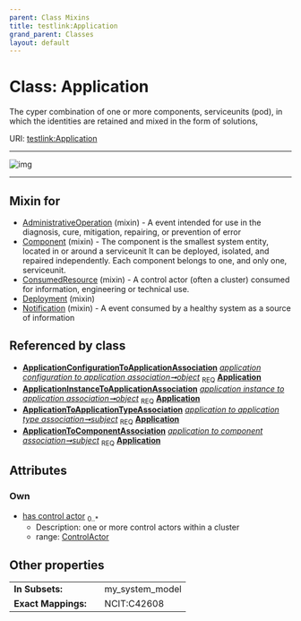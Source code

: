```yaml
---
parent: Class Mixins
title: testlink:Application
grand_parent: Classes
layout: default
---
```


# Class: Application


The cyper combination of one or more components, serviceunits (pod), in which the identities are retained and mixed in the form of solutions,

URI: [testlink:Application](https://w3id.org/testlink/vocab/Application)


---

![img](http://yuml.me/diagram/nofunky;dir:TB/class/[ControlActor],[ApplicationToComponentAssociation],[ApplicationToApplicationTypeAssociation],[ApplicationInstanceToApplicationAssociation],[ApplicationConfigurationToApplicationAssociation],[ControlActor]%3Chas%20control%20actor%200..%2A-%20[Application],[ApplicationConfigurationToApplicationAssociation]++-%20object%201..1%3E[Application],[ApplicationInstanceToApplicationAssociation]++-%20object%201..1%3E[Application],[ApplicationToApplicationTypeAssociation]++-%20subject%201..1%3E[Application],[ApplicationToComponentAssociation]++-%20subject%201..1%3E[Application],[Notification]uses%20-.-%3E[Application],[Deployment]uses%20-.-%3E[Application],[ConsumedResource]uses%20-.-%3E[Application],[Component]uses%20-.-%3E[Application],[AdministrativeOperation]uses%20-.-%3E[Application],[Notification],[Deployment],[ConsumedResource],[Component],[AdministrativeOperation])

---


## Mixin for

 * [AdministrativeOperation](AdministrativeOperation.md) (mixin)  - A event intended for use in the diagnosis, cure, mitigation, repairing, or prevention of error
 * [Component](Component.md) (mixin)  - The component is the smallest system entity, located in or around a serviceunit It can be deployed, isolated, and repaired independently. Each component belongs to one, and only one, serviceunit.
 * [ConsumedResource](ConsumedResource.md) (mixin)  - A control actor (often a cluster) consumed for information, engineering or technical use.
 * [Deployment](Deployment.md) (mixin) 
 * [Notification](Notification.md) (mixin)  - A event consumed by a healthy system as a source of information

## Referenced by class

 *  **[ApplicationConfigurationToApplicationAssociation](ApplicationConfigurationToApplicationAssociation.md)** *[application configuration to application association➞object](application_configuration_to_application_association_object.md)*  <sub>REQ</sub>  **[Application](Application.md)**
 *  **[ApplicationInstanceToApplicationAssociation](ApplicationInstanceToApplicationAssociation.md)** *[application instance to application association➞object](application_instance_to_application_association_object.md)*  <sub>REQ</sub>  **[Application](Application.md)**
 *  **[ApplicationToApplicationTypeAssociation](ApplicationToApplicationTypeAssociation.md)** *[application to application type association➞subject](application_to_application_type_association_subject.md)*  <sub>REQ</sub>  **[Application](Application.md)**
 *  **[ApplicationToComponentAssociation](ApplicationToComponentAssociation.md)** *[application to component association➞subject](application_to_component_association_subject.md)*  <sub>REQ</sub>  **[Application](Application.md)**

## Attributes


### Own

 * [has control actor](has_control_actor.md)  <sub>0..*</sub>
    * Description: one or more control actors within a cluster
    * range: [ControlActor](ControlActor.md)

## Other properties

|  |  |  |
| --- | --- | --- |
| **In Subsets:** | | my_system_model |
| **Exact Mappings:** | | NCIT:C42608 |

